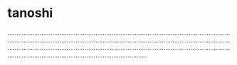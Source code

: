 # tanoshi

..................................................................................................................................................................................................................................................................................................................................................................................................................................................................